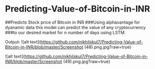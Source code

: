 # Predicting-Value-of-Bitcoin-in-INR
##Predicts Stock price of Bitcoin in INR
###Using alphavantage for dyanamic data this model can predict the value of any cryptocurrency
###to our desired market for n number of days using LSTM.



Output:
![alt text](https://github.com/nikhilskul7/Predicting-Value-of-Bitcoin-in-INR/blob/master/Screenshot (48).png.jpg?raw=true)

![alt text](https://github.com/nikhilskul7/Predicting-Value-of-Bitcoin-in-INR/blob/master/Screenshot (49).png.jpg?raw=true)

